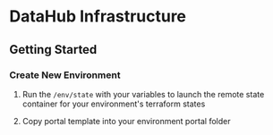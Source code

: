 # DataHub Infrastructure


## Getting Started

### Create New Environment

1. Run the `/env/state` with your variables to launch the remote state container for your environment's terraform states

1. Copy portal template into your environment portal folder